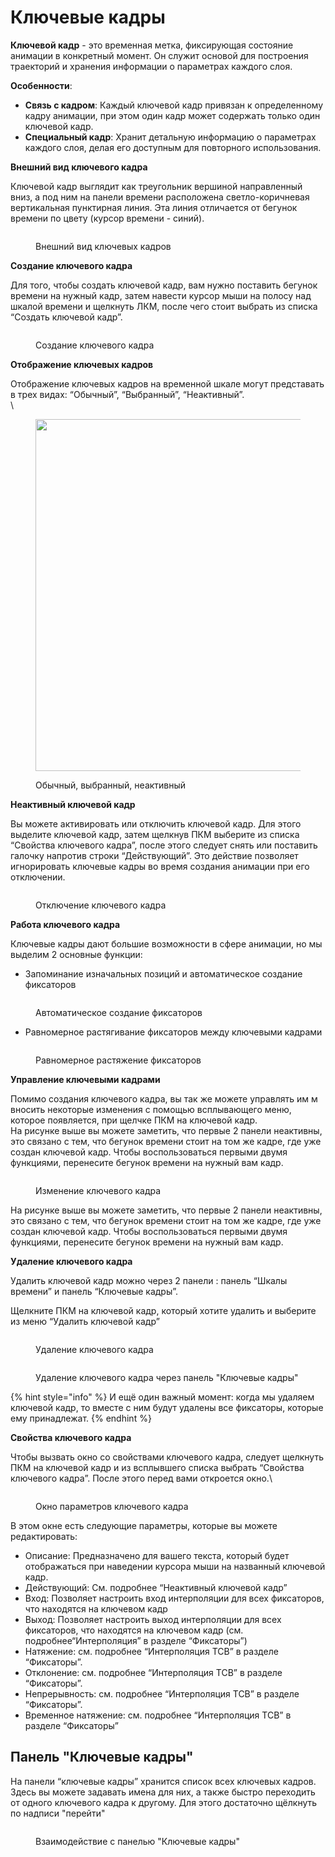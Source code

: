 # Ключевые кадры

**Ключевой кадр** - это временная метка, фиксирующая состояние анимации в конкретный момент. Он служит основой для построения траекторий и хранения информации о параметрах каждого слоя.

**Особенности**:

* **Связь с кадром**: Каждый ключевой кадр привязан к определенному кадру анимации, при этом один кадр может содержать только один ключевой кадр.
* **Специальный кадр**: Хранит детальную информацию о параметрах каждого слоя, делая его доступным для повторного использования.

**Внешний вид ключевого кадра**

Ключевой кадр выглядит как треугольник вершиной направленный вниз, а под ним на панели времени расположена светло-коричневая вертикальная пунктирная линия. Эта линия отличается  от бегунок времени по цвету  (курсор времени - синий).

<figure><img src="https://lh7-us.googleusercontent.com/53BgxbN5LbqzlXxgI1G5uAjYcYPSepSbYGz_wihLpJCll5i-RJkc3WXVpjqQyB_lRpZFMlBpdbCEWpUsJgd3s6r6s7VsdiW-wQ44AEmdrWpB9ISZexM8h8WBxWpAEsUEesAVTwVba3ZQy6e603XBPk4" alt=""><figcaption><p>Внешний вид ключевых кадров</p></figcaption></figure>

**Создание ключевого кадра**

Для того, чтобы создать ключевой кадр, вам нужно поставить бегунок времени на нужный кадр, затем навести курсор мыши на полосу над шкалой времени и щелкнуть ЛКМ, после чего стоит выбрать из списка “Создать ключевой кадр”.

<figure><img src="https://lh7-us.googleusercontent.com/LbFv3QaGY2gUU2bjGQCL9O4KcUfIMp7NliUZWR5PMLciLf7j11YxNiHH7pPJgnJVX-rE75ksmKQwHLkmk6D8F9PzHGfTm8YAFNirpkJPQDN2rLMsTVxDyFghcdOYDL1AuXkEXuVcJWc2GvrR9j90cPY" alt=""><figcaption><p>Создание ключевого кадра</p></figcaption></figure>

**Отображение ключевых кадров**

Отображение ключевых кадров на временной шкале могут представать в трех видах: “Обычный”, “Выбранный”, “Неактивный”.\
\


<figure><img src="https://lh7-us.googleusercontent.com/lksBelgCEPkbnGCkyWWhhpFR0IuSeJ80LaYCwHINeKgzixU1nLpjpYC-6bJkFqJjIZTrkf5KLM3Q-p8ufNHG3p3JX4gP5vdSjEompdYWxEH_T4eTdrrUwwGij8qjqYvPomXK_MeSSGwQNhra2RudFRc" alt="" width="563"><figcaption><p>Обычный, выбранный, неактивный</p></figcaption></figure>

**Неактивный ключевой кадр**

Вы можете активировать или отключить ключевой кадр. Для этого выделите ключевой кадр, затем щелкнув ПКМ выберите из списка “Свойства ключевого кадра”, после этого следует снять или поставить галочку напротив строки “Действующий”. Это действие позволяет игнорировать ключевые кадры во время создания анимации при его отключении.

<figure><img src="https://lh7-us.googleusercontent.com/PPjSeQtfskC36VR53D5X4RiPpSGZXant53rnfsRUI1_i7l6K2HdMHihKnLHKQYEj1rEYdymG6zTvScXWOrjDdakzIeVJz8H5VFq4tC5FCu2q46ejU2FYTo6CwSLmc7VCmCOkyHsUHqyaUFsY9q1gDl8" alt=""><figcaption><p>Отключение ключевого кадра</p></figcaption></figure>

**Работа ключевого кадра**

Ключевые кадры дают большие возможности в сфере анимации, но мы выделим 2 основные функции:

* Запоминание изначальных позиций и автоматическое создание фиксаторов

<figure><img src="https://lh7-us.googleusercontent.com/0QTiE78tPXC_EpQ6vJIiS1ohzenTx2H-p6bWLdAi45M2kTUNckd-jNI7Fvjoer__K51fV5IVoXDKCeB1E8lqQ_g-HFvtiKfFntWp_N4b4gjex99gvP8-urk30BNrpJZyqp51bfiki4t5EoGszwY5J3A" alt=""><figcaption><p>Автоматическое создание фиксаторов</p></figcaption></figure>

* Равномерное растягивание фиксаторов между ключевыми кадрами

<figure><img src="https://lh7-us.googleusercontent.com/zZNOsil85q_HblCIFcwW1V-tFpBKJoW-IMF_I4ejyXphdME4ecrqCVPBTrP4PlTCEOeWl9rE056PCQBQC5nZ0pLToXOe5yJFLo9LF3TmM7o46C5PM4yBaKpPs6hYbXEhNun5bHi0uf91D6y_XfbmHgo" alt=""><figcaption><p>Равномерное растяжение фиксаторов</p></figcaption></figure>

**Управление ключевыми кадрами**

Помимо создания ключевого кадра, вы так же можете управлять им м вносить некоторые изменения с помощью всплывающего меню, которое появляется, при щелчке ПКМ на ключевой кадр.\
На рисунке выше вы можете заметить, что первые 2 панели неактивны, это связано с тем, что бегунок времени стоит на том же кадре, где уже создан ключевой кадр. Чтобы воспользоваться первыми двумя функциями, перенесите бегунок времени на нужный вам кадр.

<figure><img src="https://lh7-us.googleusercontent.com/2oWhvJTf9sCp_cUVAjsgM-fAY82fTBZ_MWEjNxnVUt9ZdepBNAG4BfnifXwSzhTrbLOyS8kgrbhVlBfWeKsp7z49slGsyVJVX0L1edaLr0IppGfF98IhK6xCfONC9jXMsRQu7HtTM4KxOFcAHBJ_t3M" alt=""><figcaption><p>Изменение ключевого кадра </p></figcaption></figure>

На рисунке выше вы можете заметить, что первые 2 панели неактивны, это связано с тем, что бегунок времени стоит на том же кадре, где уже создан ключевой кадр. Чтобы воспользоваться первыми двумя функциями, перенесите бегунок времени на нужный вам кадр.

**Удаление ключевого кадра**

Удалить ключевой кадр можно через 2 панели : панель “Шкалы времени” и панель “Ключевые кадры”.

Щелкните ПКМ на ключевой кадр, который хотите удалить и выберите из меню “Удалить ключевой кадр”

<figure><img src="https://lh7-us.googleusercontent.com/szXmy4r3vhFshNdHiBSTITvXjkqz80uoNLCl2sVWa3zqxc57G5-fTIcC5ajoysgqOPeWj80GrII4wcxRmzRBxXPBJWQqjIYNsRCL7A8RfkoFdUlTVqyQ9O2NofOESCjyTvJX77y56uyRkJ6nWeVDiYg" alt=""><figcaption><p>Удаление ключевого кадра</p></figcaption></figure>

<figure><img src="https://lh7-us.googleusercontent.com/p3SsjrulVHq_RC2RGiDzbKTjMbyuN7PprhvC6oR_hbbCdbwB5hnhDUWJi5fWzDBz2Kg_lcH9PE6ozL9s-iMHyrNGGXktyRow4Y5zYZBoJezKAAbW76KKN7fXufCq_CrBJ7tP2PekHiTHYvhcT2RR6sU" alt=""><figcaption><p>Удаление ключевого кадра через панель "Ключевые кадры"</p></figcaption></figure>

{% hint style="info" %}
И ещё один важный момент: когда мы удаляем ключевой кадр, то вместе с ним будут удалены все фиксаторы, которые ему принадлежат.
{% endhint %}

**Свойства ключевого кадра**

Чтобы вызвать окно со свойствами ключевого кадра, следует щелкнуть ПКМ на ключевой кадр и из всплывшего списка выбрать “Свойства ключевого кадра”. После этого перед вами откроется окно.\


<figure><img src="https://lh7-us.googleusercontent.com/HSJMfO7Ds0VtYbQ27TxsHxip9wbXQaqOcN8s6MIC7_LeZ3Q_dDegk8Vg0TZWBjjFgKbyuBNyIo2NM8ZYzk0ysmCGFsRAVu6eDEqdXmK0jbVEh9tT338NrgErFYFIGYhNbqcSoUqO9vY3ZhVhwmVQDWg" alt=""><figcaption><p>Окно параметров ключевого кадра</p></figcaption></figure>

В этом окне есть следующие параметры, которые вы можете редактировать:

* Описание: Предназначено для вашего текста, который будет отображаться при наведении курсора мыши на названный ключевой кадр.
* Действующий: См. подробнее “Неактивный ключевой кадр”
* Вход: Позволяет настроить вход интерполяции для всех фиксаторов, что находятся на ключевом кадр
* Выход: Позволяет настроить выход интерполяции для всех фиксаторов, что находятся на ключевом кадр (см. подробнее“Интерполяция” в разделе “Фиксаторы”)
* Натяжение: см. подробнее “Интерполяция ТСВ” в разделе “Фиксаторы”.
* Отклонение: см. подробнее “Интерполяция ТСВ” в разделе “Фиксаторы”.
* Непрерывность: см. подробнее “Интерполяция ТСВ” в разделе “Фиксаторы”.
* Временное натяжение: см. подробнее “Интерполяция ТСВ” в разделе “Фиксаторы”

## Панель "Ключевые кадры"

На панели “ключевые кадры”  хранится список всех ключевых кадров. Здесь вы можете задавать имена для них, а также быстро переходить от одного ключевого кадра к другому. Для этого достаточно щёлкнуть по надписи "перейти"&#x20;

<figure><img src="https://lh7-us.googleusercontent.com/HlfvKDBUEDPw-LfPDimKYC1uXuylps5xzUs9oj7sYofI1b2Uay-5rQLh01GOjOpiKB2QEFcUvUOryeaHzg0u6kkC7DU8kKhw98WnfLHuLSY4S0pt7AkXHKqq1AUYBqmA68G_VCxnAXXtAB0SoaIAXc0" alt=""><figcaption><p>Взаимодействие с панелью "Ключевые кадры"</p></figcaption></figure>
